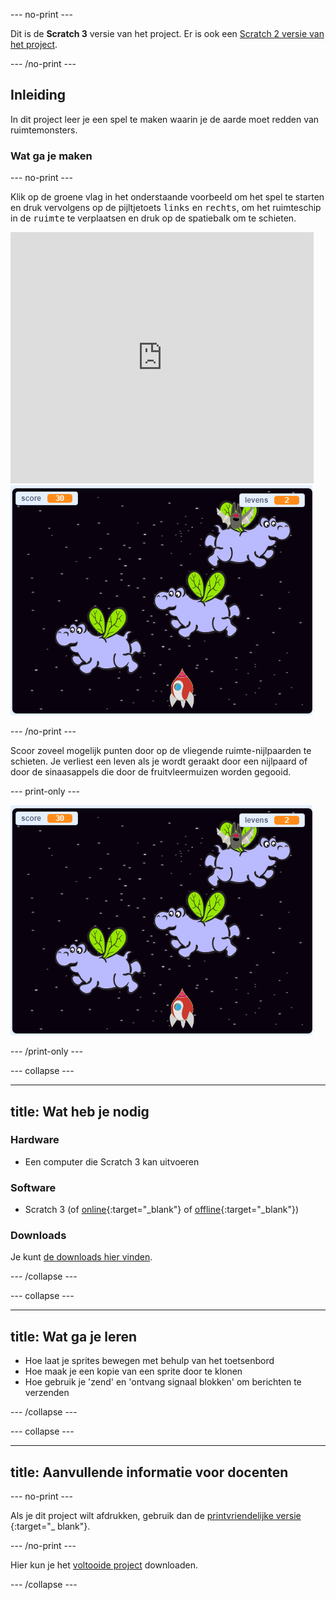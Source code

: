 \--- no-print \---

Dit is de **Scratch 3** versie van het project. Er is ook een [Scratch 2 versie van het project](https://projects.raspberrypi.org/en/projects/clone-wars-scratch2).

\--- /no-print \---

## Inleiding

In dit project leer je een spel te maken waarin je de aarde moet redden van ruimtemonsters.

### Wat ga je maken

\--- no-print \---

Klik op de groene vlag in het onderstaande voorbeeld om het spel te starten en druk vervolgens op de pijltjetoets <kbd>links</kbd> en <kbd>rechts</kbd>, om het ruimteschip in de <kbd>ruimte</kbd> te verplaatsen en druk op de spatiebalk om te schieten.

<div class="scratch-preview">
  <iframe allowtransparency="true" width="485" height="402" src="https://scratch.mit.edu/projects/embed/276887163/?autostart=false" frameborder="0" scrolling="no"></iframe>
  <img src="images/showcase.png">
</div>

\--- /no-print \---

Scoor zoveel mogelijk punten door op de vliegende ruimte-nijlpaarden te schieten. Je verliest een leven als je wordt geraakt door een nijlpaard of door de sinaasappels die door de fruitvleermuizen worden gegooid.

\--- print-only \---

![desc](images/showcase.png)

\--- /print-only \---

\--- collapse \---

* * *

## title: Wat heb je nodig

### Hardware

+ Een computer die Scratch 3 kan uitvoeren

### Software

+ Scratch 3 (of [online](https://rpf.io/scratchon){:target="_blank"} of [offline](https://rpf.io/scratchoff){:target="_blank"})

### Downloads

Je kunt [de downloads hier vinden](http://rpf.io/p/en/clone-wars-go).

\--- /collapse \---

\--- collapse \---

* * *

## title: Wat ga je leren

+ Hoe laat je sprites bewegen met behulp van het toetsenbord
+ Hoe maak je een kopie van een sprite door te klonen
+ Hoe gebruik je 'zend' en 'ontvang signaal blokken' om berichten te verzenden

\--- /collapse \---

\--- collapse \---

* * *

## title: Aanvullende informatie voor docenten

\--- no-print \---

Als je dit project wilt afdrukken, gebruik dan de [printvriendelijke versie](https://projects.raspberrypi.org/en/projects/clone-wars/print) {:target="_ blank"}.

\--- /no-print \---

Hier kun je het [voltooide project](http://rpf.io/p/en/clone-wars-get) downloaden.

\--- /collapse \---